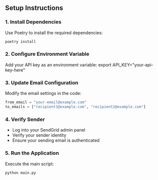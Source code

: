 ## Setup Instructions

### 1. Install Dependencies
Use Poetry to install the required dependencies:
```bash
poetry install
```
### 2. Configure Environment Variable
Add your API key as an environment variable:
export API_KEY="your-api-key-here"


### 3. Update Email Configuration
Modify the email settings in the code:
```python
from_email = "your-email@example.com"
to_emails = ["recipient1@example.com", "recipient2@example.com"]
```

### 4. Verify Sender
- Log into your SendGrid admin panel
- Verify your sender identity
- Ensure your sending email is authenticated

### 5. Run the Application
Execute the main script:
```bash
python main.py
```
